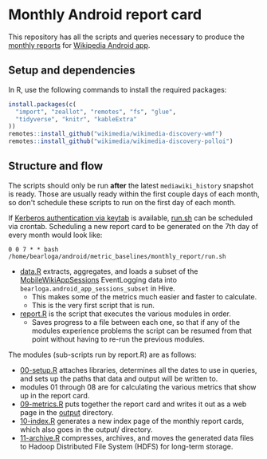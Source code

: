 # Monthly Android report card

This repository has all the scripts and queries necessary to produce the [monthly reports](https://analytics.wikimedia.org/published/datasets/wikipedia-android-app-reports/metrics/) for [Wikipedia Android app](https://www.mediawiki.org/wiki/Wikimedia_Apps/Team/Android).

## Setup and dependencies

In R, use the following commands to install the required packages:

```R
install.packages(c(
  "import", "zeallot", "remotes", "fs", "glue",
  "tidyverse", "knitr", "kableExtra"
))
remotes::install_github("wikimedia/wikimedia-discovery-wmf")
remotes::install_github("wikimedia/wikimedia-discovery-polloi")
```

## Structure and flow

The scripts should only be run **after** the latest `mediawiki_history` snapshot is ready. Those are usually ready within the first couple days of each month, so don't schedule these scripts to run on the first day of each month.

If [Kerberos authentication via keytab](https://wikitech.wikimedia.org/wiki/Analytics/Systems/Kerberos/UserGuide#Run_a_recurrent_job_via_Cron_or_similar_without_kinit_every_day) is available, [run.sh](run.sh) can be scheduled via crontab. Scheduling a new report card to be generated on the 7th day of every month would look like:

```
0 0 7 * * bash /home/bearloga/android/metric_baselines/monthly_report/run.sh
```

- [data.R](data.R) extracts, aggregates, and loads a subset of the [MobileWikiAppSessions](https://meta.wikimedia.org/wiki/Schema:MobileWikiAppSessions) EventLogging data into `bearloga.android_app_sessions_subset` in Hive.
  - This makes some of the metrics much easier and faster to calculate.
  - This is the very first script that is run.
- [report.R](report.R) is the script that executes the various modules in order.
  - Saves progress to a file between each one, so that if any of the modules experience problems the script can be resumed from that point without having to re-run the previous modules.

The modules (sub-scripts run by report.R) are as follows:

- [00-setup.R](modules/00-setup.R) attaches libraries, determines all the dates to use in queries, and sets up the paths that data and output will be written to.
- modules 01 through 08 are for calculating the various metrics that show up in the report card.
- [09-metrics.R](modules/09-metrics.R) puts together the report card and writes it out as a web page in the [output](output/) directory.
- [10-index.R](modules/10-index.R) generates a new index page of the monthly report cards, which also goes in the output/ directory.
- [11-archive.R](modules/11-archive.R) compresses, archives, and moves the generated data files to Hadoop Distributed File System (HDFS) for long-term storage.
